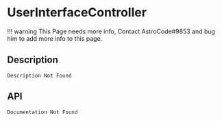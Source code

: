 # UserInterfaceController

!!! warning
    This Page needs more info, Contact AstroCode#9853 and bug him to add more info to this page.

## Description

    Description Not Found

## API

    Documentation Not Found

